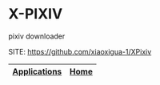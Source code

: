 # X-PIXIV

 pixiv downloader

 SITE: https://github.com/xiaoxigua-1/XPixiv

 | [Applications](https://portable-linux-apps.github.io/apps.html) | [Home](https://portable-linux-apps.github.io)
 | --- | --- |